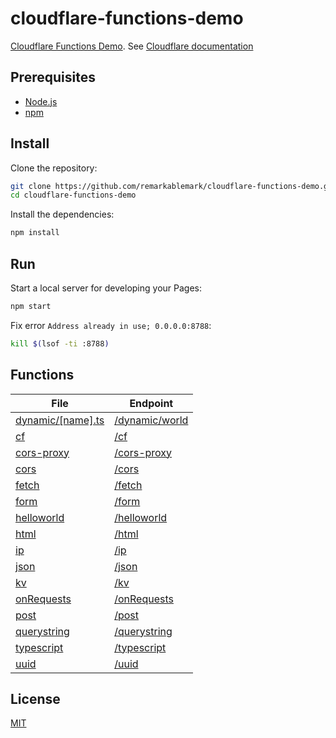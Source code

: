 # cloudflare-functions-demo

[Cloudflare Functions Demo](https://cloudflare-functions-demo-dqb.pages.dev). See [Cloudflare documentation](https://developers.cloudflare.com/pages/platform/functions/)

## Prerequisites

- [Node.js](https://nodejs.org/)
- [npm](https://www.npmjs.com/)

## Install

Clone the repository:

```sh
git clone https://github.com/remarkablemark/cloudflare-functions-demo.git
cd cloudflare-functions-demo
```

Install the dependencies:

```sh
npm install
```

## Run

Start a local server for developing your Pages:

```sh
npm start
```

Fix error `Address already in use; 0.0.0.0:8788`:

```sh
kill $(lsof -ti :8788)
```

## Functions

<!-- prettier-ignore-start -->
| File | Endpoint |
| --- | --- |
| [dynamic/[name].ts](https://github.com/remarkablemark/cloudflare-functions-demo/blob/master/functions/dynamic/[name].ts) | [/dynamic/world](https://cloudflare-functions-demo-dqb.pages.dev/dynamic/world) |
| [cf](https://github.com/remarkablemark/cloudflare-functions-demo/blob/master/functions/cf.ts) | [/cf](https://cloudflare-functions-demo-dqb.pages.dev/cf) |
| [cors-proxy](https://github.com/remarkablemark/cloudflare-functions-demo/blob/master/functions/cors-proxy.ts) | [/cors-proxy](https://cloudflare-functions-demo-dqb.pages.dev/cors-proxy?url=http://example.com) |
| [cors](https://github.com/remarkablemark/cloudflare-functions-demo/blob/master/functions/cors.ts) | [/cors](https://cloudflare-functions-demo-dqb.pages.dev/cors) |
| [fetch](https://github.com/remarkablemark/cloudflare-functions-demo/blob/master/functions/fetch.ts) | [/fetch](https://cloudflare-functions-demo-dqb.pages.dev/fetch) |
| [form](https://github.com/remarkablemark/cloudflare-functions-demo/blob/master/functions/form.ts) | [/form](https://cloudflare-functions-demo-dqb.pages.dev/form) |
| [helloworld](https://github.com/remarkablemark/cloudflare-functions-demo/blob/master/functions/helloworld.js) | [/helloworld](https://cloudflare-functions-demo-dqb.pages.dev/helloworld) |
| [html](https://github.com/remarkablemark/cloudflare-functions-demo/blob/master/functions/html.ts) | [/html](https://cloudflare-functions-demo-dqb.pages.dev/html) |
| [ip](https://github.com/remarkablemark/cloudflare-functions-demo/blob/master/functions/ip.ts) | [/ip](https://cloudflare-functions-demo-dqb.pages.dev/ip) |
| [json](https://github.com/remarkablemark/cloudflare-functions-demo/blob/master/functions/json.ts) | [/json](https://cloudflare-functions-demo-dqb.pages.dev/json) |
| [kv](https://github.com/remarkablemark/cloudflare-functions-demo/blob/master/functions/kv.ts) | [/kv](https://cloudflare-functions-demo-dqb.pages.dev/kv) |
| [onRequests](https://github.com/remarkablemark/cloudflare-functions-demo/blob/master/functions/onRequests.ts) | [/onRequests](https://cloudflare-functions-demo-dqb.pages.dev/onRequests) |
| [post](https://github.com/remarkablemark/cloudflare-functions-demo/blob/master/functions/post.ts) | [/post](https://cloudflare-functions-demo-dqb.pages.dev/post) |
| [querystring](https://github.com/remarkablemark/cloudflare-functions-demo/blob/master/functions/querystring.ts) | [/querystring](https://cloudflare-functions-demo-dqb.pages.dev/querystring?key=value) |
| [typescript](https://github.com/remarkablemark/cloudflare-functions-demo/blob/master/functions/typescript.ts) | [/typescript](https://cloudflare-functions-demo-dqb.pages.dev/typescript) |
| [uuid](https://github.com/remarkablemark/cloudflare-functions-demo/blob/master/functions/uuid.ts) | [/uuid](https://cloudflare-functions-demo-dqb.pages.dev/uuid) |
<!-- prettier-ignore-end -->

## License

[MIT](https://github.com/remarkablemark/cloudflare-functions-demo/blob/master/LICENSE)
